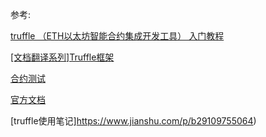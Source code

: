 











参考:

[truffle （ETH以太坊智能合约集成开发工具） 入门教程](https://www.jianshu.com/p/40b7d25814e3)

[[文档翻译系列]Truffle框架](http://truffle.tryblockchain.org/)

[合约测试](https://truffle.tryblockchain.org/truffle-ContractsTest-%e6%b5%8b%e8%af%95%e5%90%88%e7%ba%a6.html)

[官方文档](https://www.trufflesuite.com/docs/truffle/overview)


[truffle使用笔记]https://www.jianshu.com/p/b29109755064)